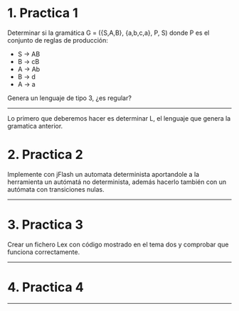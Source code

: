 # 1. Practica 1
Determinar si la gramática G = ({S,A,B}, {a,b,c,a}, P, S) donde P es el
conjunto de reglas de producción:

  - S -> AB
  - B -> cB
  - A -> Ab
  - B -> d
  - A -> a

Genera un lenguaje de tipo 3, ¿es regular?

* * * * *

Lo primero que deberemos hacer es determinar L, el lenguaje que genera
la gramatica anterior.

# 2. Practica 2
Implemente con jFlash un automata determinista aportandole a la
herramienta un autómatá no determinista, además hacerlo también con un
autómata con transiciones nulas.

 * * * * *


# 3. Practica 3
Crear un fichero Lex con código mostrado en el tema dos y comprobar que
funciona correctamente.

* * * * *


# 4. Practica 4


* * * * *
